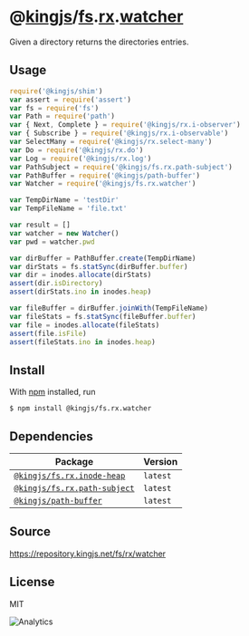 # @[kingjs][@kingjs]/[fs][ns0].[rx][ns1].[watcher][ns2]
Given a directory returns the directories entries.
## Usage
```js
require('@kingjs/shim')
var assert = require('assert')
var fs = require('fs')
var Path = require('path')
var { Next, Complete } = require('@kingjs/rx.i-observer')
var { Subscribe } = require('@kingjs/rx.i-observable')
var SelectMany = require('@kingjs/rx.select-many')
var Do = require('@kingjs/rx.do')
var Log = require('@kingjs/rx.log')
var PathSubject = require('@kingjs/fs.rx.path-subject')
var PathBuffer = require('@kingjs/path-buffer')
var Watcher = require('@kingjs/fs.rx.watcher')

var TempDirName = 'testDir'
var TempFileName = 'file.txt'

var result = []
var watcher = new Watcher()
var pwd = watcher.pwd

var dirBuffer = PathBuffer.create(TempDirName)
var dirStats = fs.statSync(dirBuffer.buffer)
var dir = inodes.allocate(dirStats)
assert(dir.isDirectory)
assert(dirStats.ino in inodes.heap)

var fileBuffer = dirBuffer.joinWith(TempFileName)
var fileStats = fs.statSync(fileBuffer.buffer)
var file = inodes.allocate(fileStats)
assert(file.isFile)
assert(fileStats.ino in inodes.heap)

```






## Install
With [npm](https://npmjs.org/) installed, run
```
$ npm install @kingjs/fs.rx.watcher
```
## Dependencies
|Package|Version|
|---|---|
|[`@kingjs/fs.rx.inode-heap`](https://www.npmjs.com/package/@kingjs/fs.rx.inode-heap)|`latest`|
|[`@kingjs/fs.rx.path-subject`](https://www.npmjs.com/package/@kingjs/fs.rx.path-subject)|`latest`|
|[`@kingjs/path-buffer`](https://www.npmjs.com/package/@kingjs/path-buffer)|`latest`|
## Source
https://repository.kingjs.net/fs/rx/watcher
## License
MIT

![Analytics](https://analytics.kingjs.net/fs/rx/watcher)

[@kingjs]: https://www.npmjs.com/package/kingjs
[ns0]: https://www.npmjs.com/package/@kingjs/fs
[ns1]: https://www.npmjs.com/package/@kingjs/fs.rx
[ns2]: https://www.npmjs.com/package/@kingjs/fs.rx.watcher
